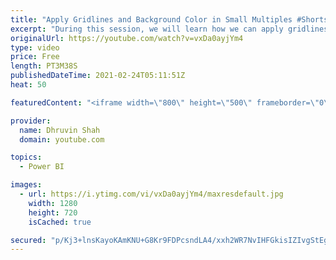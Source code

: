 ```yaml
---
title: "Apply Gridlines and Background Color in Small Multiples #Shorts"
excerpt: "During this session, we will learn how we can apply gridlines and background color in Small Multiples. We already know about small multiples for Power BI Visualization. Now, during this February 2021 Power BI Desktop Microsoft rolled out one more feature which will apply Gridlines and Background color"
originalUrl: https://youtube.com/watch?v=vxDa0ayjYm4
type: video
price: Free
length: PT3M38S
publishedDateTime: 2021-02-24T05:11:51Z
heat: 50

featuredContent: "<iframe width=\"800\" height=\"500\" frameborder=\"0\" src=\"https://www.youtube.com/embed/vxDa0ayjYm4\" allow=\"accelerometer; autoplay; encrypted-media; gyroscope; picture-in-picture\" allowfullscreen></iframe>"

provider:
  name: Dhruvin Shah
  domain: youtube.com

topics:
  - Power BI

images:
  - url: https://i.ytimg.com/vi/vxDa0ayjYm4/maxresdefault.jpg
    width: 1280
    height: 720
    isCached: true

secured: "p/Kj3+lnsKayoKAmKNU+G8Kr9FDPcsndLA4/xxh2WR7NvIHFGkisIZIvgStEgH1EnJ6ADu0e9mws523ybUNsnNWJ1qyzdlO+P2zuY/U8h8G8+uStCRjl/bmxZPxiocLVLeL0v+vXoO8hcoCkHzCSRs2ab1cqLQqF+Su7uk311RmgEIrqSicc2hqKMANPs7xePPrdT9w4cP4k2i6nSq/8atpbl8Oyn7FT9u4fRC3RCUK8t7pRCMNQxzbkGU/aGJSX1/srTJP+9iHYfmHDhy19uxcjHyep7egV0PpJLpEkeY3RS4phvqTqah0Ow2pwnvBvxsTA76l3nOKm3rratyhmzXPXCjRrfDWCClIEPc+Zq7sIvZLaLGZIHIQoPf20Fe7EimouVXFEApdHO0FYh4XSwKcp1qPhZ/Q6dUJJHb9F2lo=;uQa5sb0TgfH3S2UmoxZ/CA=="
---
```


